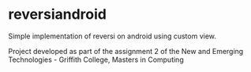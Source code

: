 reversiandroid
==============

Simple implementation of reversi on android using custom view.

Project developed as part of the assignment 2 of the New and Emerging Technologies - Griffith College, Masters in Computing
